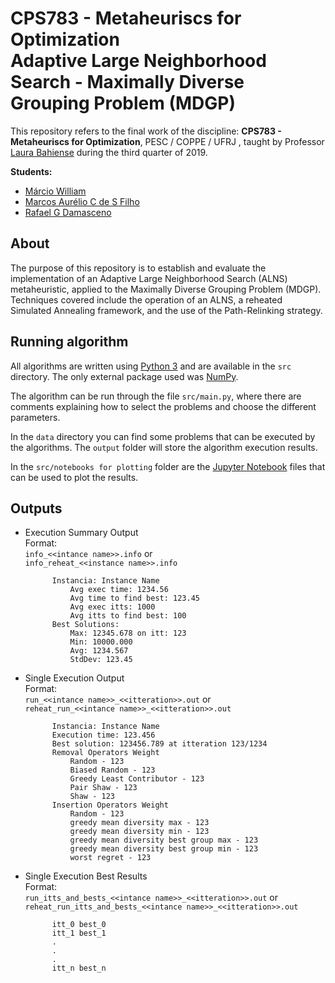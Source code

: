 #  CPS783 - Metaheuriscs for Optimization<br/> Adaptive Large Neighborhood Search - Maximally Diverse Grouping Problem (MDGP)

This repository refers to the final work of the discipline: **CPS783 - Metaheuriscs for Optimization**, PESC / COPPE / UFRJ , taught by Professor [Laura Bahiense](https://www.cos.ufrj.br/index.php/pt-BR/telefones-do-pesc/details/3/2566) during the third quarter of 2019.


**Students:**

* [Márcio William](https://github.com/suwilliam-nit)
* [Marcos Aurélio C de S Filho](https://github.com/Maasouza)
* [Rafael G Damasceno](https://github.com/DamascenoRafael)


## About

The purpose of this repository is to establish and evaluate the implementation of an Adaptive Large Neighborhood Search (ALNS) metaheuristic, applied to the Maximally Diverse Grouping Problem (MDGP). Techniques covered include the operation of an ALNS, a reheated Simulated Annealing framework, and the use of the Path-Relinking strategy.


## Running algorithm

All algorithms are written using [Python 3](https://www.python.org/) and are available in the `src` directory. The only external package used was [NumPy](https://numpy.org/).

The algorithm can be run through the file `src/main.py`, where there are comments explaining how to select the problems and choose the different parameters.

In the `data` directory you can find some problems that can be executed by the algorithms. The `output` folder will store the algorithm execution results.

In the `src/notebooks for plotting` folder are the [Jupyter Notebook](https://jupyter.org/) files that can be used to plot the results.

## Outputs

- Execution Summary Output  
Format:  
`info_<<intance name>>.info` or  
`info_reheat_<<instance name>>.info`
            
            Instancia: Instance Name
                Avg exec time: 1234.56 
                Avg time to find best: 123.45
                Avg exec itts: 1000
                Avg itts to find best: 100
            Best Solutions:
                Max: 12345.678 on itt: 123
                Min: 10000.000
                Avg: 1234.567
                StdDev: 123.45

- Single Execution Output  
Format:  
`run_<<intance name>>_<<itteration>>.out` or  
`reheat_run_<<intance name>>_<<itteration>>.out`

            Instancia: Instance Name
            Execution time: 123.456
            Best solution: 123456.789 at itteration 123/1234
            Removal Operators Weight
                Random - 123
                Biased Random - 123
                Greedy Least Contributor - 123
                Pair Shaw - 123
                Shaw - 123
            Insertion Operators Weight
                Random - 123
                greedy mean diversity max - 123
                greedy mean diversity min - 123
                greedy mean diversity best group max - 123 
                greedy mean diversity best group min - 123
                worst regret - 123 

- Single Execution Best Results  
Format:  
`run_itts_and_bests_<<intance name>>_<<itteration>>.out` or
`reheat_run_itts_and_bests_<<intance name>>_<<itteration>>.out`

            itt_0 best_0
            itt_1 best_1
            .
            .
            .
            itt_n best_n

